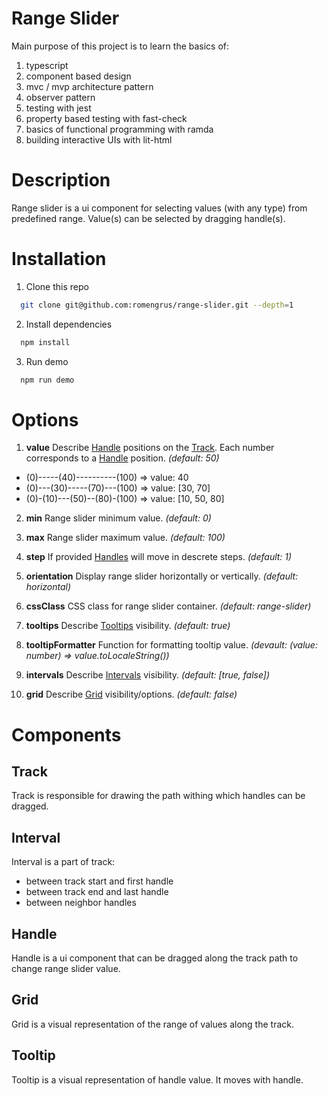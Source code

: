 # Range Slider

Main purpose of this project is to learn the basics of:

1. typescript
2. component based design
3. mvc / mvp architecture pattern
4. observer pattern
5. testing with jest
6. property based testing with fast-check
7. basics of functional programming with ramda
8. building interactive UIs with lit-html

# Description

Range slider is a ui component for selecting values (with any type) from predefined range.
Value(s) can be selected by dragging handle(s).

# Installation

1. Clone this repo

```bash
  git clone git@github.com:romengrus/range-slider.git --depth=1
```

2. Install dependencies

```bash
  npm install
```

3. Run demo

```bash
  npm run demo
```

# Options

1. **value** Describe [Handle](#handle) positions on the [Track](#track). Each number corresponds to a [Handle](#handle) position. _(default: 50)_

- (0)-----(40)----------(100) => value: 40
- (0)---(30)-----(70)---(100) => value: [30, 70]
- (0)-(10)---(50)--(80)-(100) => value: [10, 50, 80]

2. **min** Range slider minimum value. _(default: 0)_

3. **max** Range slider maximum value. _(default: 100)_

4. **step** If provided [Handles](#handle) will move in descrete steps. _(default: 1)_

5. **orientation** Display range slider horizontally or vertically. _(default: horizontal)_

6. **cssClass** CSS class for range slider container. _(default: range-slider)_

7. **tooltips** Describe [Tooltips](#tooltip) visibility. _(default: true)_

8. **tooltipFormatter** Function for formatting tooltip value. _(devault: (value: number) => value.toLocaleString())_

9. **intervals** Describe [Intervals](#interval) visibility. _(default: [true, false])_

10. **grid** Describe [Grid](#grid) visibility/options. _(default: false)_

# Components

## Track

Track is responsible for drawing the path withing which handles can be dragged.

## Interval

Interval is a part of track:

- between track start and first handle
- between track end and last handle
- between neighbor handles

## Handle

Handle is a ui component that can be dragged along the track path to change range slider value.

## Grid

Grid is a visual representation of the range of values along the track.

## Tooltip

Tooltip is a visual representation of handle value. It moves with handle.
